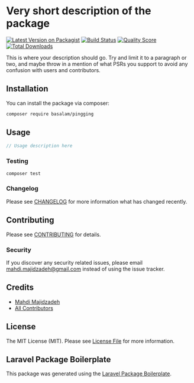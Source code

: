# Very short description of the package

[![Latest Version on Packagist](https://img.shields.io/packagist/v/basalam/pingging.svg?style=flat-square)](https://packagist.org/packages/basalam/pingging)
[![Build Status](https://img.shields.io/travis/basalam/pingging/master.svg?style=flat-square)](https://travis-ci.org/basalam/pingging)
[![Quality Score](https://img.shields.io/scrutinizer/g/basalam/pingging.svg?style=flat-square)](https://scrutinizer-ci.com/g/basalam/pingging)
[![Total Downloads](https://img.shields.io/packagist/dt/basalam/pingging.svg?style=flat-square)](https://packagist.org/packages/basalam/pingging)

This is where your description should go. Try and limit it to a paragraph or two, and maybe throw in a mention of what PSRs you support to avoid any confusion with users and contributors.

## Installation

You can install the package via composer:

```bash
composer require basalam/pingging
```

## Usage

``` php
// Usage description here
```

### Testing

``` bash
composer test
```

### Changelog

Please see [CHANGELOG](CHANGELOG.md) for more information what has changed recently.

## Contributing

Please see [CONTRIBUTING](CONTRIBUTING.md) for details.

### Security

If you discover any security related issues, please email mahdi.majidzadeh@gmail.com instead of using the issue tracker.

## Credits

- [Mahdi Majidzadeh](https://github.com/basalam)
- [All Contributors](../../contributors)

## License

The MIT License (MIT). Please see [License File](LICENSE.md) for more information.

## Laravel Package Boilerplate

This package was generated using the [Laravel Package Boilerplate](https://laravelpackageboilerplate.com).